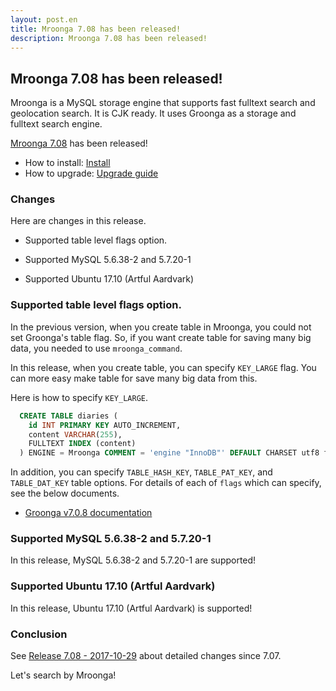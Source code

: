 ```yaml
---
layout: post.en
title: Mroonga 7.08 has been released!
description: Mroonga 7.08 has been released!
---
```


## Mroonga 7.08 has been released!

Mroonga is a MySQL storage engine that supports fast fulltext search
and geolocation search. It is CJK ready. It uses Groonga as a storage
and fulltext search engine.

[Mroonga 7.08](/docs/news.html#release-7.08) has been released!

  * How to install: [Install](/docs/install.html)
  * How to upgrade: [Upgrade guide](/docs/upgrade.html)

### Changes

Here are changes in this release.

  * Supported table level flags option.

  * Supported MySQL 5.6.38-2 and 5.7.20-1

  * Supported Ubuntu 17.10 (Artful Aardvark)

### Supported table level flags option.

In the previous version, when you create table in Mroonga, you could not set
Groonga's table flag. So, if you want create table for saving many big data,
you needed to use `mroonga_command`.

In this release, when you create table, you can specify `KEY_LARGE` flag.
You can more easy make table for save many big data from this.

Here is how to specify `KEY_LARGE`.

```sql
  CREATE TABLE diaries (
    id INT PRIMARY KEY AUTO_INCREMENT,
    content VARCHAR(255),
    FULLTEXT INDEX (content)
  ) ENGINE = Mroonga COMMENT = 'engine "InnoDB"' DEFAULT CHARSET utf8 flags "TABLE_HASH_KEY|KEY_LARGE";
```

In addition, you can specify `TABLE_HASH_KEY`, `TABLE_PAT_KEY`, and `TABLE_DAT_KEY` table options.
For details of each of `flags` which can specify, see the below documents.

* [Groonga v7.0.8 documentation](http://groonga.org/docs/reference/commands/table_create.html#flags)

### Supported MySQL 5.6.38-2 and 5.7.20-1

In this release, MySQL 5.6.38-2 and 5.7.20-1 are supported!

### Supported Ubuntu 17.10 (Artful Aardvark)

In this release, Ubuntu 17.10 (Artful Aardvark) is supported!

### Conclusion

See [Release 7.08 - 2017-10-29](/docs/news.html#release-7.08) about detailed changes since 7.07.

Let's search by Mroonga!
